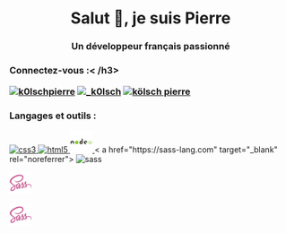 <h1 align="center">Salut 👋, je suis Pierre</h1>
<h3 align="center">Un développeur français passionné</h3>

<h3 align="left">Connectez-vous :< /h3>
<p align="left">
<a href="https://codepen.io/k0lschpierre" target="blank"><img align="center" src="https://raw.githubusercontent. com/rahuldkjain/github-profile-readme-generator/master/src/images/icons/Social/codepen.svg" alt="k0lschpierre" height="30" width="40" /></a>
<a href ="https://twitter.com/_k0lsch" target="blank"><img align="center" src="https://raw.githubusercontent.com/rahuldkjain/github-profile-readme-generator/master/src/images/icons/Social/twitter.svg" alt="_k0lsch" height="30" width="40" /></a>
<a href="https://linkedin.com/in/kölsch pierre" target="blank"><img align="center" src="https://raw.githubusercontent.com/rahuldkjain/github-profile- readme-generator/master/src/images/icons/Social/linked-in-alt.svg" alt="kölsch pierre" height="30" width="40" /></a>
</p>

<h3 align="left">Langages et outils :</h3>
<p align="left"> <a href="https://www.w3schools.com/css/" target="_blank" rel="noreferrer"> <img src="https://raw.githubusercontent. com/devicons/devicon/master/icons/css3/css3-original-wordmark.svg" alt="css3" width="40" height="40"/> </a> <a href="https:// www.w3.org/html/" target="_blank" rel="noreferrer"> <img src="https://raw.githubusercontent.com/devicons/devicon/master/icons/html5/html5-original-wordmark .svg" alt="html5" width="40" height="40"/> </a> <a href="https://nodejs.org" target="_blank" rel="noreferrer"> <img src="https://raw.githubusercontent.com/devicons/devicon/master/icons/nodejs/nodejs-original-wordmark.svg" alt="nodejs" width="40" height="40"/> </a> < a href="https://sass-lang.com" target="_blank" rel="noreferrer"> <img src="https://raw.githubusercontent.com/devicons/devicon/master/icons/sass/ sass-original.svg" alt="sass" width="40" height="40"/> </a> </p><img src="https://raw.githubusercontent.com/devicons/devicon/master/icons/sass/sass-original.svg" alt="sass" width="40" height="40"/> </ un> </p><img src="https://raw.githubusercontent.com/devicons/devicon/master/icons/sass/sass-original.svg" alt="sass" width="40" height="40"/> </ un> </p>

